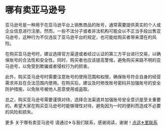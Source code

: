 # 哪有卖亚马逊号

亚马逊号是一种用于在亚马逊平台上销售商品的账号，通常需要提供真实的个人或企业信息进行注册。然而，一些不法分子或者非法机构可能会以不正当手段出售亚马逊号，这种行为不仅违反了亚马逊平台的规定，也可能给购买者带来潜在的风险。

在购买亚马逊号时，建议选择官方渠道或者经过认证的第三方平台进行交易，以确保账号的合法性和安全性。同时，购买者也应该提高警惕，避免购买来路不明的亚马逊号，以免受到欺骗或者侵权行为的损害。

此外，购买亚马逊号时需要注意账号的使用范围和权限，确保账号符合自身的经营需求并且在合法范围内使用。在购买后，建议及时修改账号密码并加强账号的安全防护措施，以免账号被他人恶意使用或盗取。

总之，购买亚马逊号需要谨慎对待，选择合法渠道并加强账号安全意识是至关重要的。希望大家在购买亚马逊号时能够理性对待，避免因为一时的便利而造成不必要的风险和损失。

更多 关于哪有卖亚马逊号 请通过✈与我们联系，感谢阅读，谢谢！[点这✈里联系](https://ads.k02.cc)